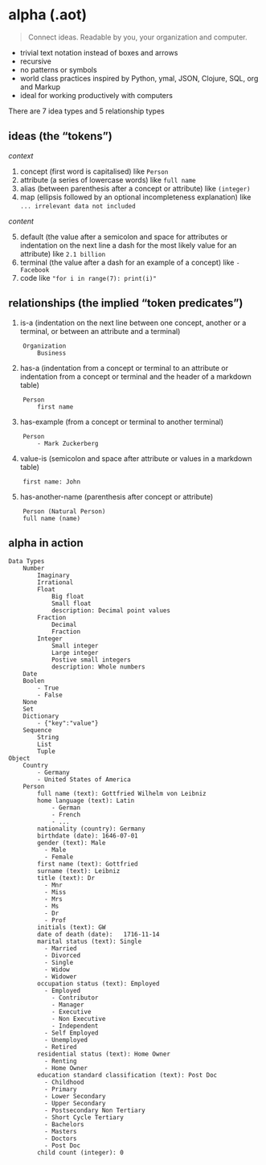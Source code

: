 # alpha (.aot)

> Connect ideas. Readable by you, your organization and computer.

- trivial text notation instead of boxes and arrows
- recursive
- no patterns or symbols
- world class practices inspired by Python, ymal, JSON, Clojure, SQL, org and Markup
- ideal for working productively with computers

There are 7 idea types and 5 relationship types

## ideas (the “tokens”)

*context*

1. concept (first word is capitalised) like `Person`
2. attribute (a series of lowercase words) like `full name`
3. alias (between parenthesis after a concept or attribute) like `(integer)`
4. map (ellipsis followed by an optional incompleteness explanation) like `... irrelevant data not included`

*content*

5. default (the value after a semicolon and space for attributes or indentation on the next line a dash for the most likely value for an attribute) like `2.1 billion`
6. terminal (the value after a dash for an example of a concept) like `- Facebook`
7. code like `"for i in range(7): print(i)"`

## relationships (the implied “token predicates”)

1. is-a (indentation on the next line between one concept, another or a terminal, or between an attribute and a terminal)

```
    Organization
        Business
```

2. has-a (indentation from a concept or terminal to an attribute or indentation from a concept or terminal and the header of a markdown table)

```
    Person
        first name
```
3. has-example (from a concept or terminal to another terminal)

```
    Person
        - Mark Zuckerberg
```

4. value-is (semicolon and space after attribute or values in a markdown table)

```
    first name: John
```

5. has-another-name (parenthesis after concept or attribute)

```
    Person (Natural Person)
    full name (name)
```

## alpha in action

```
Data Types
    Number
        Imaginary
        Irrational
        Float
            Big float
            Small float
            description: Decimal point values
        Fraction
            Decimal
            Fraction
        Integer
            Small integer
            Large integer
            Postive small integers
            description: Whole numbers
    Date
    Boolen
        - True
        - False
    None
    Set
    Dictionary
        - {"key":"value"}
    Sequence
        String
        List
        Tuple
Object
    Country
        - Germany
        - United States of America
    Person
        full name (text): Gottfried Wilhelm von Leibniz
        home language (text): Latin
            - German
            - French
            - ...
        nationality (country): Germany
        birthdate (date): 1646-07-01
        gender (text): Male
          - Male
          - Female
        first name (text): Gottfried
        surname (text): Leibniz
        title (text): Dr
          - Mnr
          - Miss
          - Mrs
          - Ms
          - Dr
          - Prof
        initials (text): GW
        date of death (date): 	1716-11-14 
        marital status (text): Single
          - Married
          - Divorced
          - Single
          - Widow
          - Widower
        occupation status (text): Employed
          - Employed
            - Contributor
            - Manager
            - Executive
            - Non Executive
            - Independent
          - Self Employed
          - Unemployed
          - Retired
        residential status (text): Home Owner
          - Renting
          - Home Owner
        education standard classification (text): Post Doc
          - Childhood
          - Primary
          - Lower Secondary
          - Upper Secondary
          - Postsecondary Non Tertiary
          - Short Cycle Tertiary
          - Bachelors
          - Masters
          - Doctors
          - Post Doc
        child count (integer): 0

```